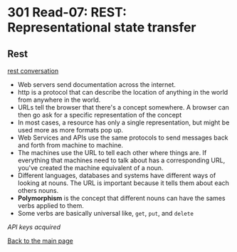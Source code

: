# 301 Read-07: REST: Representational state transfer

## Rest
[rest conversation](https://gist.github.com/brookr/5977550)<br>

+ Web servers send documentation across the internet.
+ http is a protocol that can describe the location of anything in the world from anywhere in the world.
+ URLs tell the browser that there's a concept somewhere. A browser can then go ask for a specific representation of the concept
+ In most cases, a resource has only a single representation, but might be used more as more formats pop up.
+ Web Services and APIs use the same protocols to send messages back and forth from machine to machine.
+ The machines use the URL to tell each other where things are.  If everything that machines need to talk about has a corresponding URL, you've created the machine equivalent of a noun.
+ Different languages, databases and systems have different ways of looking at nouns.  The URL is important because it tells them about each others nouns.
+ **Polymorphism** is the concept that different nouns can have the sames verbs applied to them.
+ Some verbs are basically universal like, `get`, `put`, and `delete`

*API keys acquired* 


[Back to the main page](../README.md) 